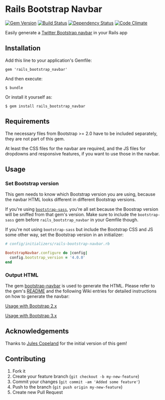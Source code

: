 # Rails Bootstrap Navbar

[![Gem Version](https://badge.fury.io/rb/rails_bootstrap_navbar.png)](http://badge.fury.io/rb/rails_bootstrap_navbar)
[![Build Status](https://secure.travis-ci.org/bootstrap-ruby/rails-bootstrap-navbar.png)](http://travis-ci.org/bootstrap-ruby/rails-bootstrap-navbar)
[![Dependency Status](https://gemnasium.com/bootstrap-ruby/rails-bootstrap-navbar.png)](https://gemnasium.com/bootstrap-ruby/rails-bootstrap-navbar)
[![Code Climate](https://codeclimate.com/github/bootstrap-ruby/rails-bootstrap-navbar.png)](https://codeclimate.com/github/bootstrap-ruby/rails-bootstrap-navbar)

Easily generate a [Twitter Bootstrap navbar](http://twitter.github.io/bootstrap/components.html#navbar) in your Rails app

## Installation

Add this line to your application's Gemfile:

    gem 'rails_bootstrap_navbar'

And then execute:

    $ bundle

Or install it yourself as:

    $ gem install rails_bootstrap_navbar

## Requirements

The necessary files from Bootstrap >= 2.0 have to be included separately, they are not part of this gem.

At least the CSS files for the navbar are required, and the JS files for dropdowns and responsive features, if you want to use those in the navbar.

## Usage

### Set Bootstrap version

This gem needs to know which Bootstrap version you are using, because the navbar HTML looks different in different Bootstrap versions.

If you're using [`bootstrap-sass`](https://github.com/twbs/bootstrap-sass), you're all set because the Boostrap version will be sniffed from that gem's version. Make sure to include the `bootstrap-sass` gem before `rails_bootstrap_navbar` in your Gemfile though.

If you're not using `bootstrap-sass` but include the Bootstrap CSS and JS some other way, set the Bootstrap version in an initializer:

```ruby
# config/initializers/rails-bootstrap-navbar.rb

BootstrapNavbar.configure do |config|
  config.bootstrap_version = '4.0.0'
end
```

### Output HTML

The gem [bootstrap-navbar](https://github.com/bootstrap-ruby/bootstrap-navbar) is used to generate the HTML. Please refer to the gem's [README](https://github.com/bootstrap-ruby/bootstrap-navbar/blob/master/README.md) and the following Wiki entries for detailed instructions on how to generate the navbar:

[Usage with Bootstrap 2.x](https://github.com/bootstrap-ruby/bootstrap-navbar/wiki/Usage-with-Bootstrap-2.x)

[Usage with Bootstrap 3.x](https://github.com/bootstrap-ruby/bootstrap-navbar/wiki/Usage-with-Bootstrap-3.x)

## Acknowledgements

Thanks to [Jules Copeland](https://github.com/julescopeland) for the initial version of this gem!

## Contributing

1. Fork it
2. Create your feature branch (`git checkout -b my-new-feature`)
3. Commit your changes (`git commit -am 'Added some feature'`)
4. Push to the branch (`git push origin my-new-feature`)
5. Create new Pull Request
